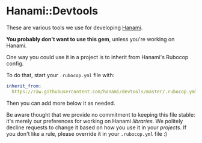 # Hanami::Devtools

These are various tools we use for developing [Hanami](https://github.com/hanami).

**You probably don't want to use this gem**, unless you're working on Hanami.

One way you could use it in a project is to inherit from Hanami's Rubocop config.

To do that, start your `.rubocop.yml` file with:

```yml
inherit_from:
  https://raw.githubusercontent.com/hanami/devtools/master/.rubocop.yml
```

Then you can add more below it as needed.

Be aware thought that we provide no commitment to keeping this file stable:
it's merely our preferences for working on Hanami _libraries_.
We politely decline requests to change it based on how you use it in your _projects_.
If you don't like a rule, please override it in your `.rubocop.yml` file :)
